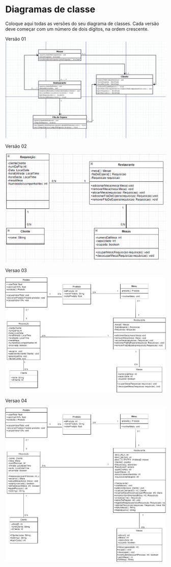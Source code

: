 # Diagramas de classe
Coloque aqui todas as versões do seu diagrama de classes. Cada versão deve começar com um número de dois dígitos, na ordem crescente.

Versão 01
<img src="image_2024-03-24_210650288.png"></img>

Versão 02

<img src="DiagramaUML.png"></img>

Versao 03

<img src="Diagramsprint2.png"></img>


Versao 04

<img src="Diagrama4.png"></img>